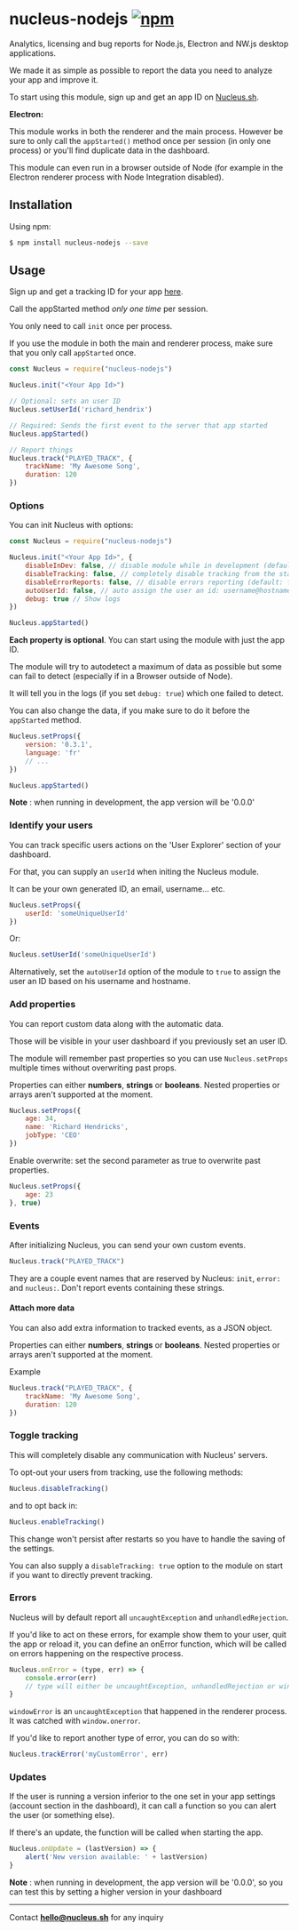 # nucleus-nodejs [![npm](https://img.shields.io/npm/v/nucleus-nodejs.svg)](https://www.npmjs.com/package/nucleus-nodejs)

Analytics, licensing and bug reports for Node.js, Electron and NW.js desktop applications.

We made it as simple as possible to report the data you need to analyze your app and improve it.

To start using this module, sign up and get an app ID on [Nucleus.sh](https://nucleus.sh). 

<b>Electron:</b>

This module works in both the renderer and the main process. 
However be sure to only call the `appStarted()` method once per session (in only one process) or you'll find duplicate data in the dashboard.

This module can even run in a browser outside of Node (for example in the Electron renderer process with Node Integration disabled).

<!--
# 3.0.0 Breaking changes:

The version 3 of the module introce breaking changes, so be careful to update your integration before upgrading.

- You now have to manually call the `init` and `appStarted` methods to start the analaytics session. This was because the previous way was confusing between processes.
- The module is now 100% independent from Node and can run in an isolated browser context
- Options were renamed 
-->

## Installation

Using npm:

```bash
$ npm install nucleus-nodejs --save
```

## Usage

Sign up and get a tracking ID for your app [here](https://nucleus.sh).

Call the appStarted method *only one time* per session.

You only need to call `init` once per process.

If you use the module in both the main and renderer process, make sure that you only call `appStarted` once.

```javascript
const Nucleus = require("nucleus-nodejs")

Nucleus.init("<Your App Id>")

// Optional: sets an user ID
Nucleus.setUserId('richard_hendrix')

// Required: Sends the first event to the server that app started
Nucleus.appStarted()

// Report things
Nucleus.track("PLAYED_TRACK", {
	trackName: 'My Awesome Song',
	duration: 120
})
```

### Options

You can init Nucleus with options:

```javascript
const Nucleus = require("nucleus-nodejs")

Nucleus.init("<Your App Id>", {
	disableInDev: false, // disable module while in development (default: false)
	disableTracking: false, // completely disable tracking from the start (default: false)
	disableErrorReports: false, // disable errors reporting (default: false)
	autoUserId: false, // auto assign the user an id: username@hostname
	debug: true // Show logs
})

Nucleus.appStarted()
```

**Each property is optional**. You can start using the module with just the app ID.

The module will try to autodetect a maximum of data as possible but some can fail to detect (especially if in a Browser outside of Node).

It will tell you in the logs (if you set `debug: true`) which one failed to detect.

You can also change the data, if you make sure to do it before the `appStarted` method.

```javascript
Nucleus.setProps({
	version: '0.3.1',
	language: 'fr'
	// ...
})

Nucleus.appStarted()
```

**Note** : when running in development, the app version will be '0.0.0'

### Identify your users

You can track specific users actions on the 'User Explorer' section of your dashboard.

For that, you can supply an `userId` when initing the Nucleus module. 

It can be your own generated ID, an email, username... etc.

```javascript
Nucleus.setProps({
	userId: 'someUniqueUserId'
})
```

Or:

```javascript
Nucleus.setUserId('someUniqueUserId')
```

Alternatively, set the `autoUserId` option of the module to `true` to assign the user an ID based on his username and hostname.


### Add properties

You can report custom data along with the automatic data.
 
Those will be visible in your user dashboard if you previously set an user ID.

The module will remember past properties so you can use `Nucleus.setProps` multiple times without overwriting past props.

Properties can either **numbers**, **strings** or **booleans**. 
Nested properties or arrays aren't supported at the moment.

```javascript
Nucleus.setProps({
	age: 34,
	name: 'Richard Hendricks',
	jobType: 'CEO'
})
```

Enable overwrite: set the second parameter as true to overwrite past properties. 

```javascript
Nucleus.setProps({
	age: 23
}, true)
```

### Events

After initializing Nucleus, you can send your own custom events.

```javascript
Nucleus.track("PLAYED_TRACK")
```

They are a couple event names that are reserved by Nucleus: `init`, `error:` and `nucleus:`. Don't report events containing these strings.

#### Attach more data

You can also add extra information to tracked events, as a JSON object.

Properties can either **numbers**, **strings** or **booleans**. 
Nested properties or arrays aren't supported at the moment.

Example

```javascript
Nucleus.track("PLAYED_TRACK", {
	trackName: 'My Awesome Song',
	duration: 120
})
```

### Toggle tracking

This will completely disable any communication with Nucleus' servers.

To opt-out your users from tracking, use the following methods:

```javascript
Nucleus.disableTracking()
```

and to opt back in:

```javascript
Nucleus.enableTracking()
```

This change won't persist after restarts so you have to handle the saving of the settings.

You can also supply a `disableTracking: true` option to the module on start if you want to directly prevent tracking.


### Errors

Nucleus will by default report all `uncaughtException` and `unhandledRejection`.

If you'd like to act on these errors, for example show them to your user, quit the app or reload it, you can define an onError function, which will be called on errors happening on the respective process.


```javascript
Nucleus.onError = (type, err) => {
	console.error(err)
	// type will either be uncaughtException, unhandledRejection or windowError
}
```


`windowError` is an `uncaughtException` that happened in the renderer process. It was catched with `window.onerror`.

If you'd like to report another type of error, you can do so with:

```javascript
Nucleus.trackError('myCustomError', err)
```

### Updates

If the user is running a version inferior to the one set in your app settings (account section in the dashboard), it can call a function so you can alert the user (or something else).

If there's an update, the function will be called when starting the app.


```javascript
Nucleus.onUpdate = (lastVersion) => {
	alert('New version available: ' + lastVersion)
}
```

**Note** : when running in development, the app version will be '0.0.0', so you can test this by setting a higher version in your dashboard

---
Contact **hello@nucleus.sh** for any inquiry
